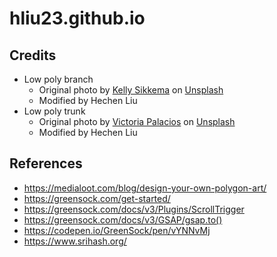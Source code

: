 # hliu23.github.io

## Credits
- Low poly branch
  - Original photo by [Kelly Sikkema](https://unsplash.com/@kellysikkema) on [Unsplash](https://unsplash.com/photos/gjpfSpf9CJM)
  - Modified by Hechen Liu
- Low poly trunk
  - Original photo by [Victoria Palacios](https://unsplash.com/@toriamia) on [Unsplash](https://unsplash.com/photos/dfo06_DqxpA)
  - Modified by Hechen Liu
  

## References
- https://medialoot.com/blog/design-your-own-polygon-art/
- https://greensock.com/get-started/
- https://greensock.com/docs/v3/Plugins/ScrollTrigger
- https://greensock.com/docs/v3/GSAP/gsap.to()
- https://codepen.io/GreenSock/pen/vYNNvMj
- https://www.srihash.org/
